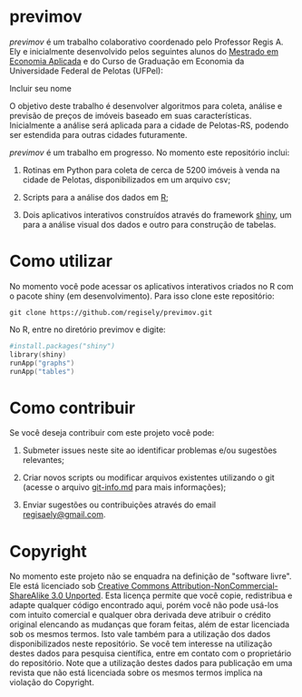 # previmov

*previmov* é um trabalho colaborativo coordenado pelo Professor Regis A. Ely e inicialmente desenvolvido pelos seguintes alunos do [Mestrado em Economia Aplicada](http://wp.ufpel.edu.br/ppgom/) e do Curso de Graduação em Economia da Universidade Federal de Pelotas (UFPel):

Incluir seu nome

O objetivo deste trabalho é desenvolver algoritmos para coleta, análise e previsão de preços de imóveis baseado em suas características. Inicialmente a análise será aplicada para a cidade de Pelotas-RS, podendo ser estendida para outras cidades futuramente.

*previmov* é um trabalho em progresso. No momento este repositório inclui:

1. Rotinas em Python para coleta de cerca de 5200 imóveis à venda na cidade de Pelotas, disponibilizados em um arquivo csv;

2. Scripts para a análise dos dados em [R](https://www.r-project.org/);

3. Dois aplicativos interativos construídos através do framework [shiny](http://shiny.rstudio.com/), um para a análise visual dos dados e outro para construção de tabelas.

# Como utilizar

No momento você pode acessar os aplicativos interativos criados no R com o pacote shiny (em desenvolvimento). Para isso clone este repositório:

```
git clone https://github.com/regisely/previmov.git
```

No R, entre no diretório previmov e digite:

```s
#install.packages("shiny")
library(shiny)
runApp("graphs")
runApp("tables")
```

# Como contribuir

Se você deseja contribuir com este projeto você pode:

1. Submeter issues neste site ao identificar problemas e/ou sugestões relevantes;

2. Criar novos scripts ou modificar arquivos existentes utilizando o git (acesse o arquivo [git-info.md](git-info.md) para mais informações);

3. Enviar sugestões ou contribuições através do email regisaely@gmail.com. 

# Copyright

No momento este projeto não se enquadra na definição de "software livre". Ele está licenciado sob [Creative Commons Attribution-NonCommercial-ShareAlike 3.0 Unported](https://creativecommons.org/licenses/by-nc-sa/3.0/). Esta licença permite que você copie, redistribua e adapte qualquer código encontrado aqui, porém você não pode usá-los com intuito comercial e qualquer obra derivada deve atribuir o crédito original elencando as mudanças que foram feitas, além de estar licenciada sob os mesmos termos. Isto vale também para a utilização dos dados disponibilizados neste repositório. Se você tem interesse na utilização destes dados para pesquisa científica, entre em contato com o proprietário do repositório. Note que a utilização destes dados para publicação em uma revista que não está licenciada sobre os mesmos termos implica na violação do Copyright.
